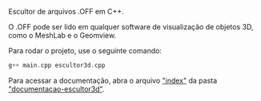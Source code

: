 Escultor de arquivos .OFF em C++.

O .OFF pode ser lido em qualquer software de visualização de objetos 3D, como o MeshLab e o Geomview.

Para rodar o projeto, use o seguinte comando:

```c++ 
g++ main.cpp escultor3d.cpp
```

Para acessar a documentação, abra o arquivo ["index"](https://github.com/Enio-Antonio/escultor-3d/tree/main/documentacao-escultor3d/index.html) da pasta ["documentacao-escultor3d"](https://github.com/Enio-Antonio/escultor-3d/tree/main/documentacao-escultor3d).
